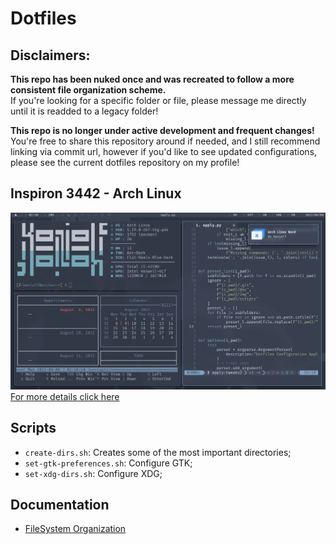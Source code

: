 # Dotfiles
## Disclaimers:
**This repo has been nuked once and was recreated to follow a more consistent file organization scheme.**  
If you're looking for a specific folder or file, please message me directly until it is readded to a legacy folder!  

**This repo is no longer under active development and frequent changes!**
You're free to share this repository around if needed, and I still recommend linking via commit url, 
however if you'd like to see updated configurations, please see the current dotfiles repository on my profile!

## Inspiron 3442 - Arch Linux
<!-- Showcase Here -->
![Arch Linux Inspiron 3442 - Showcase](/img/showcase--small--insp3442-arch.png)
[For more details click here](/insp3442-arch)

## Scripts
 - `create-dirs.sh`: Creates some of the most important directories;
 - `set-gtk-preferences.sh`: Configure GTK;
 - `set-xdg-dirs.sh`: Configure XDG;

## Documentation
 - [FileSystem Organization](/doc/en/fs_structure.md)
